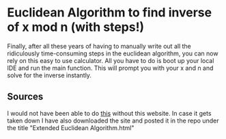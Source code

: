 # Euclidean Algorithm to find inverse of x mod n (with steps!)

Finally, after all these years of having to manually write out all the ridiculously time-consuming steps in the euclidean algorithm, 
you can now rely on this easy to use calculator. All you have to do is boot up your local IDE and run the main function.
This will prompt you with your x and n and solve for the inverse instantly. 

## Sources
I would not have been able to do [this](http://www-math.ucdenver.edu/~wcherowi/courses/m5410/exeucalg.html) without this website. In case it gets taken down I have also downloaded the site and posted it in the repo 
under the title "Extended Euclidean Algorithm.html"

